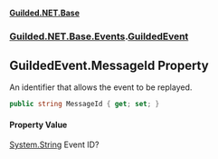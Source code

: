 #### [Guilded.NET.Base](Guilded_NET_Base.md 'Guilded.NET.Base')
### [Guilded.NET.Base.Events](Guilded_NET_Base.md#Guilded_NET_Base_Events 'Guilded.NET.Base.Events').[GuildedEvent](GuildedEvent.md 'Guilded.NET.Base.Events.GuildedEvent')
## GuildedEvent.MessageId Property
An identifier that allows the event to be replayed.  
```csharp
public string MessageId { get; set; }
```
#### Property Value
[System.String](https://docs.microsoft.com/en-us/dotnet/api/System.String 'System.String')
Event ID?
